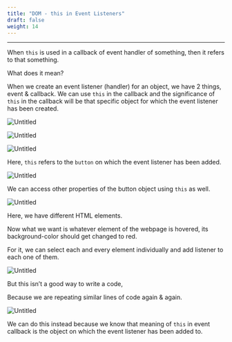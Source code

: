 ```yaml
---
title: "DOM - this in Event Listeners"
draft: false
weight: 14
---
```


---

When `this` is used in a callback of event handler of something, then it refers to that something.

What does it mean?

When we create an event listener (handler) for an object, we have 2 things, event & callback. We can use `this` in the callback and the significance of `this` in the callback will be that specific object for which the event listener has been created.

![Untitled](../../../../images/notes/dom-events-(this)/1.png)

![Untitled](../../../../images/notes/dom-events-(this)/2.png)

![Untitled](../../../../images/notes/dom-events-(this)/3.png)

Here, `this` refers to the `button` on which the event listener has been added.

![Untitled](../../../../images/notes/dom-events-(this)/4.png)

We can access other properties of the button object using `this` as well.

![Untitled](../../../../images/notes/dom-events-(this)/5.png)

Here, we have different HTML elements.

Now what we want is whatever element of the webpage is hovered, its background-color should get changed to red.

For it, we can select each and every element individually and add listener to each one of them.

![Untitled](../../../../images/notes/dom-events-(this)/6.png)

But this isn’t a good way to write a code,

Because we are repeating similar lines of code again & again.

![Untitled](../../../../images/notes/dom-events-(this)/7.png)

We can do this instead because we know that meaning of `this` in event callback is the object on which the event listener has been added to.
